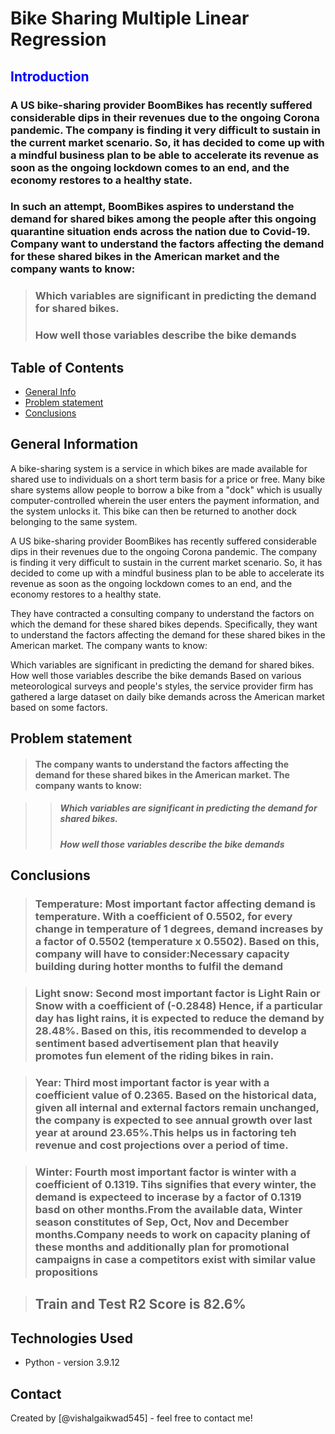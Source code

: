 # Bike Sharing Multiple Linear Regression
<font color = blue >
    
## Introduction
</font>

### A US bike-sharing provider BoomBikes has recently suffered considerable dips in their revenues due to the ongoing Corona pandemic. The company is finding it very difficult to sustain in the current market scenario. So, it has decided to come up with a mindful business plan to be able to accelerate its revenue as soon as the ongoing lockdown comes to an end, and the economy restores to a healthy state. 

### In such an attempt, BoomBikes aspires to understand the demand for shared bikes among the people after this ongoing quarantine situation ends across the nation due to Covid-19. Company want to understand the factors affecting the demand for these shared bikes in the American market and the company wants to know:

>### Which variables are significant in predicting the demand for shared bikes.
>### How well those variables describe the bike demands

## Table of Contents
* [General Info](#general-information)
* [Problem statement](#problem-statement)
* [Conclusions](#conclusions)

<!-- You can include any other section that is pertinent to your problem -->

## General Information
A bike-sharing system is a service in which bikes are made available for shared use to individuals on a short term basis for a price or free. Many bike share systems allow people to borrow a bike from a "dock" which is usually computer-controlled wherein the user enters the payment information, and the system unlocks it. This bike can then be returned to another dock belonging to the same system.


A US bike-sharing provider BoomBikes has recently suffered considerable dips in their revenues due to the ongoing Corona pandemic. The company is finding it very difficult to sustain in the current market scenario. So, it has decided to come up with a mindful business plan to be able to accelerate its revenue as soon as the ongoing lockdown comes to an end, and the economy restores to a healthy state. 

They have contracted a consulting company to understand the factors on which the demand for these shared bikes depends. Specifically, they want to understand the factors affecting the demand for these shared bikes in the American market. The company wants to know:

Which variables are significant in predicting the demand for shared bikes.
How well those variables describe the bike demands
Based on various meteorological surveys and people's styles, the service provider firm has gathered a large dataset on daily bike demands across the American market based on some factors. 

## Problem statement
</font>  

>####  The company wants to understand the factors affecting the demand for these shared bikes in the American market. The company wants to know:

>>##### Which variables are significant in predicting the demand for shared bikes.
>>##### How well those variables describe the bike demands


<!-- You don't have to answer all the questions - just the ones relevant to your project. -->

## Conclusions
<font color = red >

>### Temperature: Most important factor affecting demand is temperature. With a coefficient of 0.5502, for every change in temperature of 1 degrees, demand increases by a factor of 0.5502 (temperature x 0.5502). Based on this, company will have to consider:Necessary capacity building during hotter months to fulfil the demand

    
>### Light snow: Second most important factor is Light Rain or Snow with a coefficient of (-0.2848) Hence, if a particular day has light rains, it is expected to reduce the demand by 28.48%. Based on this, itis recommended to develop a sentiment based advertisement plan that heavily promotes fun element of the riding bikes in rain.

>### Year: Third most important factor is year with a coefficient value of 0.2365. Based on the historical data, given all internal and external factors remain unchanged, the company is expected to see annual growth over last year at around 23.65%.This helps us in factoring teh revenue and cost projections over a period of time.

>### Winter: Fourth most important factor is winter with a coefficient of 0.1319. Tihs signifies that every winter, the demand is expecteed to incerase by a factor of 0.1319 basd on other months.From the available data, Winter season constitutes of Sep, Oct, Nov and December months.Company needs to work on capacity planing of these months and additionally plan for promotional campaigns in case a competitors exist with similar value propositions

>## Train and Test R2 Score is 82.6%
</font>



## Technologies Used
- Python - version 3.9.12



## Contact
Created by [@vishalgaikwad545] - feel free to contact me!


